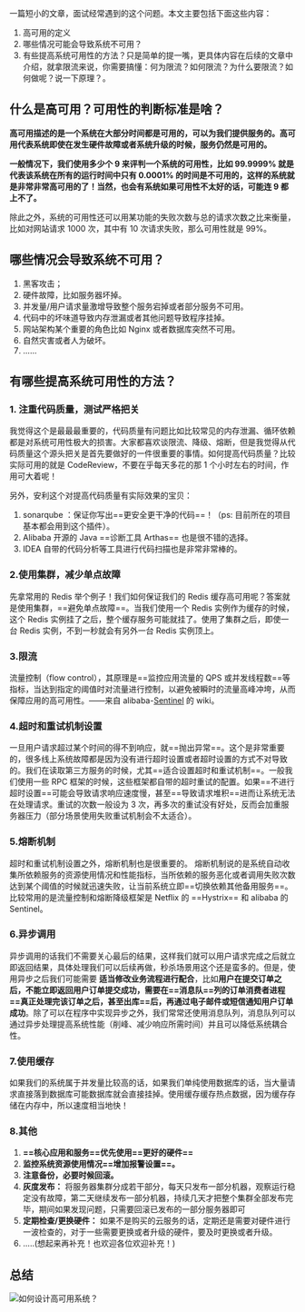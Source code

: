 一篇短小的文章，面试经常遇到的这个问题。本文主要包括下面这些内容：

1. 高可用的定义
2. 哪些情况可能会导致系统不可用？
3. 有些提高系统可用性的方法？只是简单的提一嘴，更具体内容在后续的文章中介绍，就拿限流来说，你需要搞懂：何为限流？如何限流？为什么要限流？如何做呢？说一下原理？。

## 什么是高可用？可用性的判断标准是啥？

**高可用描述的是一个系统在大部分时间都是可用的，可以为我们提供服务的。高可用代表系统即使在发生硬件故障或者系统升级的时候，服务仍然是可用的。**

**一般情况下，我们使用多少个 9 来评判一个系统的可用性，比如 99.9999% 就是代表该系统在所有的运行时间中只有 0.0001% 的时间是不可用的，这样的系统就是非常非常高可用的了！当然，也会有系统如果可用性不太好的话，可能连 9 都上不了。**

除此之外，系统的可用性还可以用某功能的失败次数与总的请求次数之比来衡量，比如对网站请求 1000 次，其中有 10 次请求失败，那么可用性就是 99%。

## 哪些情况会导致系统不可用？

1. 黑客攻击；
2. 硬件故障，比如服务器坏掉。
3. 并发量/用户请求量激增导致整个服务宕掉或者部分服务不可用。
4. 代码中的坏味道导致内存泄漏或者其他问题导致程序挂掉。
5. 网站架构某个重要的角色比如 Nginx 或者数据库突然不可用。
6. 自然灾害或者人为破坏。
7. ......

## 有哪些提高系统可用性的方法？

### 1. 注重代码质量，测试严格把关

我觉得这个是最最最重要的，代码质量有问题比如比较常见的内存泄漏、循环依赖都是对系统可用性极大的损害。大家都喜欢谈限流、降级、熔断，但是我觉得从代码质量这个源头把关是首先要做好的一件很重要的事情。如何提高代码质量？比较实际可用的就是 CodeReview，不要在乎每天多花的那 1 个小时左右的时间，作用可大着呢！

另外，安利这个对提高代码质量有实际效果的宝贝：

1. sonarqube ：保证你写出==更安全更干净的代码==！（ps: 目前所在的项目基本都会用到这个插件）。
2. Alibaba 开源的 Java ==诊断工具 Arthas== 也是很不错的选择。
3. IDEA 自带的代码分析等工具进行代码扫描也是非常非常棒的。

### 2.使用集群，减少单点故障

先拿常用的 Redis 举个例子！我们如何保证我们的 Redis 缓存高可用呢？答案就是使用集群，==避免单点故障==。当我们使用一个 Redis 实例作为缓存的时候，这个 Redis 实例挂了之后，整个缓存服务可能就挂了。使用了集群之后，即使一台 Redis 实例，不到一秒就会有另外一台 Redis 实例顶上。

### 3.限流

流量控制（flow control），其原理是==监控应用流量的 QPS 或并发线程数==等指标，当达到指定的阈值时对流量进行控制，以避免被瞬时的流量高峰冲垮，从而保障应用的高可用性。——来自 alibaba-[Sentinel](https://github.com/alibaba/Sentinel "Sentinel") 的 wiki。

### 4.超时和重试机制设置

一旦用户请求超过某个时间的得不到响应，就==抛出异常==。这个是非常重要的，很多线上系统故障都是因为没有进行超时设置或者超时设置的方式不对导致的。我们在读取第三方服务的时候，尤其==适合设置超时和重试机制==。一般我们使用一些 RPC 框架的时候，这些框架都自带的超时重试的配置。如果==不进行超时设置==可能会导致请求响应速度慢，甚至==导致请求堆积==进而让系统无法在处理请求。重试的次数一般设为 3 次，再多次的重试没有好处，反而会加重服务器压力（部分场景使用失败重试机制会不太适合）。

### 5.熔断机制

超时和重试机制设置之外，熔断机制也是很重要的。 熔断机制说的是系统自动收集所依赖服务的资源使用情况和性能指标，当所依赖的服务恶化或者调用失败次数达到某个阈值的时候就迅速失败，让当前系统立即==切换依赖其他备用服务==。 比较常用的是流量控制和熔断降级框架是 Netflix 的 ==Hystrix== 和 alibaba 的 Sentinel。

### 6.异步调用

异步调用的话我们不需要关心最后的结果，这样我们就可以用户请求完成之后就立即返回结果，具体处理我们可以后续再做，秒杀场景用这个还是蛮多的。但是，使用异步之后我们可能需要 **适当修改业务流程进行配合**，比如**用户在提交订单之后，不能立即返回用户订单提交成功，需要在==消息队==列的订单消费者进程==真正处理完该订单之后，甚至出库==后，再通过电子邮件或短信通知用户订单成功**。除了可以在程序中实现异步之外，我们常常还使用消息队列，消息队列可以通过异步处理提高系统性能（削峰、减少响应所需时间）并且可以降低系统耦合性。

### 7.使用缓存

如果我们的系统属于并发量比较高的话，如果我们单纯使用数据库的话，当大量请求直接落到数据库可能数据库就会直接挂掉。使用缓存缓存热点数据，因为缓存存储在内存中，所以速度相当地快！

### 8.其他

1. **==核心应用和服务==优先使用==更好的硬件==**
2. **监控系统资源使用情况==增加报警设置==。**
3. **注意备份，必要时候回滚。**
4. **灰度发布：** 将服务器集群分成若干部分，每天只发布一部分机器，观察运行稳定没有故障，第二天继续发布一部分机器，持续几天才把整个集群全部发布完毕，期间如果发现问题，只需要回滚已发布的一部分服务器即可
5. **定期检查/更换硬件：** 如果不是购买的云服务的话，定期还是需要对硬件进行一波检查的，对于一些需要更换或者升级的硬件，要及时更换或者升级。
6. .....(想起来再补充！也欢迎各位欢迎补充！)

## 总结

![如何设计高可用系统？](https://my-blog-to-use.oss-cn-beijing.aliyuncs.com/2019-11/如何设计高可用的系统？.png)